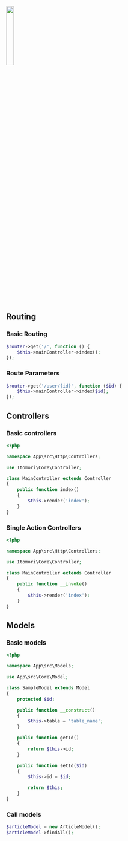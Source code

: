 <img align="center" src="https://i.imgur.com/lJlVzCQ.png" width="20%">

## Routing

### Basic Routing
```php
$router->get('/', function () {
    $this->mainController->index();
});
```
### Route Parameters
```php
$router->get('/user/{id}', function ($id) {
    $this->mainController->index($id);
});
```

## Controllers
### Basic controllers
```php
<?php

namespace App\src\Http\Controllers;

use Itomori\Core\Controller;

class MainController extends Controller
{
    public function index()
    {
        $this->render('index');
    }
}
```

### Single Action Controllers

```php
<?php

namespace App\src\Http\Controllers;

use Itomori\Core\Controller;

class MainController extends Controller
{
    public function __invoke()
    {
        $this->render('index');
    }
}
```

## Models
### Basic models
```php
<?php

namespace App\src\Models;

use App\src\Core\Model;

class SampleModel extends Model
{
    protected $id;

    public function __construct()
    {
        $this->table = 'table_name';
    }

    public function getId()
    {
        return $this->id;
    }

    public function setId($id)
    {
        $this->id = $id;

        return $this;
    }
}
```

### Call models 
```php
$articleModel = new ArticleModel();
$articleModel->findAll();
